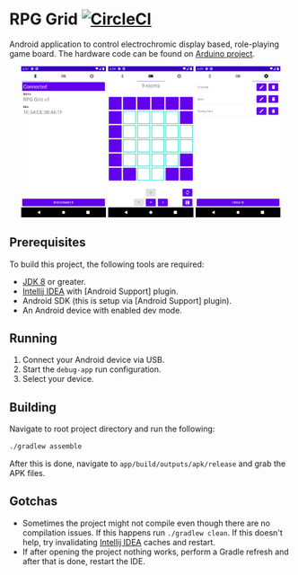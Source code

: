 # RPG Grid [![CircleCI](https://circleci.com/gh/Edvinas01/rpg-grid.svg?style=svg&circle-token=5c03dc54e44329a22a9a97221ae0b4363951e5d8)](https://circleci.com/gh/Edvinas01/rpg-grid)
Android application to control electrochromic display based, role-playing game 
board. The hardware code can be found on [Arduino project].

<p align="center">
  <img width="30%" src="screen_connected.png" />
  <img width="30%" src="screen_grid.png" />
  <img width="30%" src="screen_management.png" />
</p>

## Prerequisites
To build this project, the following tools are required:
* [JDK 8] or greater.
* [Intellij IDEA] with [Android Support] plugin.
* Android SDK (this is setup via [Android Support] plugin).
* An Android device with enabled dev mode.

## Running
1. Connect your Android device via USB.
2. Start the `debug-app` run configuration.
3. Select your device.

## Building
Navigate to root project directory and run the following:
```bash
./gradlew assemble
```

After this is done, navigate to `app/build/outputs/apk/release` and grab the 
APK files.

## Gotchas
* Sometimes the project might not compile even though there are no compilation 
issues. If this happens run `./gradlew clean`. If this doesn't help, try 
invalidating [Intellij IDEA] caches and restart.
* If after opening the project nothing works, perform a Gradle refresh and 
after that is done, restart the IDE.

[JDK 8]: https://openjdk.java.net/install
[Intellij IDEA]: https://www.jetbrains.com/idea
[Arduino project]: https://github.com/mta19733/rpg-grid-hw
